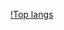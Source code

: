 [!Top langs](https://github-readme-stats.vercel.app/api/top-langs/?username=AIFuzi&layout=compact&theme=vision-friendly-light)
